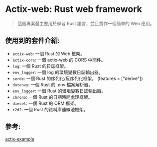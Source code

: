 # Actix-web: Rust web framework

> 這個專案最主要用於學習 Rust 語言，並且實作一個簡單的 Web 應用。

## 使用到的套件介紹:

- `actix-web`: 一個 Rust 的 Web 框架。
- `actix-cors`: 一個 actix-web 的 CORS 中間件。
- `log`: 一個 Rust 的日誌框架。
- `env_logger`: 一個 log 的環境變數日誌輸出器。
- `serde`: 一個 Rust 的序列化/反序列化框架。 (features = ["derive"])
- `dotenvy`: 一個 Rust 的 .env 檔案解析器。
- `env_logger`: 一個 Rust 的環境變數日誌輸出器。
- `chrono`: 一個 Rust 的日期時間處理框架。
- `diesel`: 一個 Rust 的 ORM 框架。
- `r2d2`: 一個 Rust 的資料庫連線池框架。


## 參考:
[actix-example](https://github.com/actix/examples)
